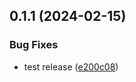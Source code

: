 

## 0.1.1 (2024-02-15)


### Bug Fixes

* test release ([e200c08](https://github.com/localnetwork/anime/commit/e200c08c48c88b07fe42432d1fb6b690e4929ab0))
